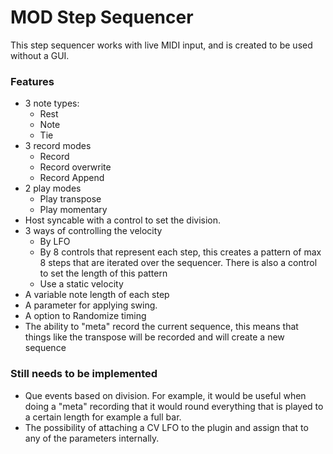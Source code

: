 # MOD Step Sequencer

This step sequencer works with live MIDI input, and is created to be used without a GUI.

### Features
* 3 note types:
	* Rest
	* Note
	* Tie
* 3 record modes
	* Record
	* Record overwrite
	* Record Append
* 2 play modes
	* Play transpose
	* Play momentary
* Host syncable with a control to set the division.
* 3 ways of controlling the velocity
	* By LFO
	* By 8 controls that represent each step, this creates a pattern of max 8 steps that are iterated over the sequencer. There is also a control to set the length of this pattern
	* Use a static velocity
* A variable note length of each step
* A parameter for applying swing.
* A option to Randomize timing
* The ability to "meta" record the current sequence, this means that things like the
  transpose will be recorded and will create a new sequence

### Still needs to be implemented
* Que events based on division. For example, it would be useful when doing a "meta"
  recording that it would round everything that is played to a certain length for
  example a full bar.
* The possibility of attaching a CV LFO to the plugin and assign that to any of the
  parameters internally.



